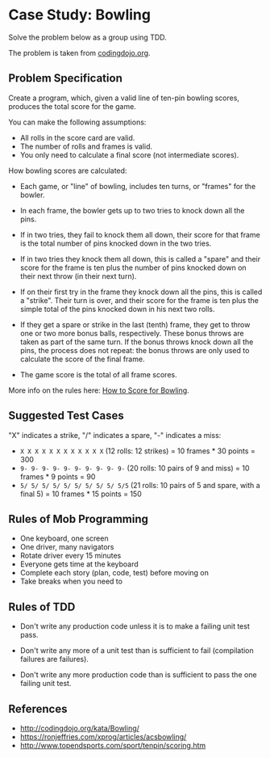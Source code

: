# Case Study: Bowling

Solve the problem below as a group using TDD.

The problem is taken from [codingdojo.org](http://codingdojo.org/kata/Bowling/).

## Problem Specification

Create a program, which,
given a valid line of ten-pin bowling scores,
produces the total score for the game.

You can make the following assumptions:

- All rolls in the score card are valid.
- The number of rolls and frames is valid.
- You only need to calculate a final score
  (not intermediate scores).

How bowling scores are calculated:

- Each game, or "line" of bowling, includes ten turns, or "frames" for the bowler.

- In each frame, the bowler gets up to two tries to knock down all the pins.

- If in two tries, they fail to knock them all down, their score for that frame is the total number of pins knocked down in the two tries.

- If in two tries they knock them all down, this is called a "spare" and their score for the frame is ten plus the number of pins knocked down on their next throw (in their next turn).

- If on their first try in the frame they knock down all the pins, this is called a "strike". Their turn is over, and their score for the frame is ten plus the simple total of the pins knocked down in his next two rolls.

- If they get a spare or strike in the last (tenth) frame, they get to throw one or two more bonus balls, respectively. These bonus throws are taken as part of the same turn. If the bonus throws knock down all the pins, the process does not repeat: the bonus throws are only used to calculate the score of the final frame.

- The game score is the total of all frame scores.

More info on the rules here: [How to Score for Bowling](http://www.topendsports.com/sport/tenpin/scoring.htm).

## Suggested Test Cases

"X" indicates a strike, "/" indicates a spare, "-" indicates a miss:

- `X X X X X X X X X X X X` (12 rolls: 12 strikes) = 10 frames \* 30 points = 300
- `9- 9- 9- 9- 9- 9- 9- 9- 9- 9-` (20 rolls: 10 pairs of 9 and miss) = 10 frames \* 9 points = 90
- `5/ 5/ 5/ 5/ 5/ 5/ 5/ 5/ 5/ 5/5` (21 rolls: 10 pairs of 5 and spare, with a final 5) = 10 frames \* 15 points = 150

## Rules of Mob Programming

- One keyboard, one screen
- One driver, many navigators
- Rotate driver every 15 minutes
- Everyone gets time at the keyboard
- Complete each story (plan, code, test) before moving on
- Take breaks when you need to

## Rules of TDD

- Don't write any production code
  unless it is to make a failing unit test pass.

- Don't write any more of a unit test
  than is sufficient to fail (compilation failures are failures).

- Don't write any more production code
  than is sufficient to pass the one failing unit test.

## References

- http://codingdojo.org/kata/Bowling/
- https://ronjeffries.com/xprog/articles/acsbowling/
- http://www.topendsports.com/sport/tenpin/scoring.htm
